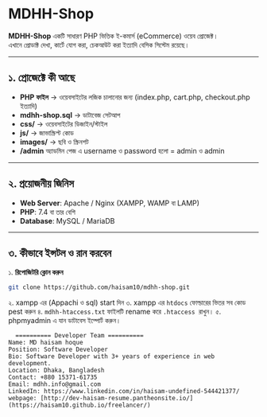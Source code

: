 # MDHH-Shop

**MDHH-Shop** একটি সাধারণ PHP ভিত্তিক ই-কমার্স (eCommerce) ওয়েব প্রোজেক্ট।  
এখানে প্রোডাক্ট দেখা, কার্টে যোগ করা, চেকআউট করা ইত্যাদি বেসিক সিস্টেম রয়েছে।  

---

## ১. প্রোজেক্টে কী আছে  

- **PHP ফাইল** → ওয়েবসাইটের লজিক চালানোর জন্য (index.php, cart.php, checkout.php ইত্যাদি)  
- **mdhh-shop.sql** → ডাটাবেজ সেটআপ    
- **css/** → ওয়েবসাইটের ডিজাইন/স্টাইল  
- **js/** → জাভাস্ক্রিপ্ট কোড  
- **images/** → ছবি ও স্ক্রিনশট
- **/admin** অ্যাডমিন পেজ এ username ও password হলো = admin ও admin 

---

## ২. প্রয়োজনীয় জিনিস  

- **Web Server**: Apache / Nginx (XAMPP, WAMP বা LAMP)  
- **PHP**: 7.4 বা তার বেশি  
- **Database**: MySQL / MariaDB  

---
## ৩. কীভাবে ইন্সটল ও রান করবেন  

১. **রিপোজিটরি ক্লোন করুন**  
```bash
git clone https://github.com/haisam10/mdhh-shop.git
```
২. xampp এর (Appachi ও sql) start দিন 
৩. xampp এর ``htdocs`` ফোল্ডারের ভিতর সব কোড pest করুন 
৪. ``mdhh-htaccess.txt`` ফাইলটি rename করে  ``.htaccess ``রাখুন। 
৫. phpmyadmin এ যান ডাটাবেস ইম্পোর্ট করুন। 

```
  ========== Developer Team ==========
Name: MD haisam hoque
Position: Software Developer
Bio: Software Developer with 3+ years of experience in web development.
Location: Dhaka, Bangladesh
Contact: +880 15371-61735
Email: mdhh.info@gmail.com
LinkedIn: https://www.linkedin.com/in/haisam-undefined-544421377/
webpage: [http://dev-haisam-resume.pantheonsite.io/](https://haisam10.github.io/freelancer/)
```


